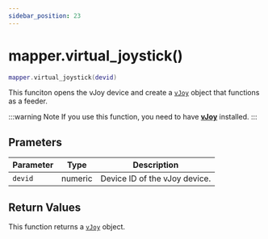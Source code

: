 ```yaml
---
sidebar_position: 23
---
```


# mapper.virtual_joystick()
```lua
mapper.virtual_joystick(devid)
```
This funciton opens the vJoy device and create a [`vJoy`](/libs/mapper/vJoy) object that functions as a feeder.

:::warning Note
If you use this function, you need to have [**vJoy**](https://sourceforge.net/projects/vjoystick/) installed.
:::

## Prameters
|Parameter|Type|Description|
|-|-|-|
|`devid`|numeric|Device ID of the vJoy device.


## Return Values
This function returns a [`vJoy`](/libs/mapper/vJoy) object.